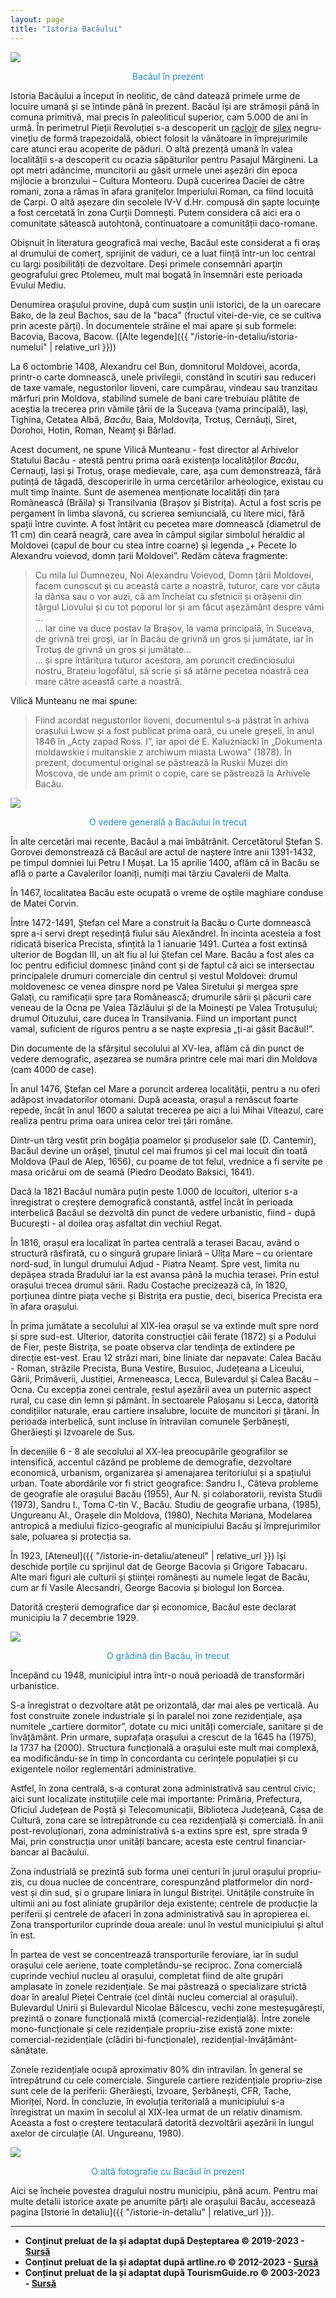 ```yaml
---
layout: page
title: "Istoria Bacăului"
---
```


<style>
    .image-text {
        text-align: center;
        color: #268bd2;
        text-indent: 0em;
    }
</style>

<img src="https://xn--urlaub-in-rumnien-2qb.de/wp-content/uploads/2021/01/bacau-hd-1.jpg" style="display: block; margin-left: auto; margin-right: auto;">
<p class="image-text">Bacăul în prezent</p>

Istoria Bacăului a început în neolitic, de când datează primele urme de locuire umană și se întinde până în prezent. Bacăul își are strămoșii până în comuna primitivă, mai precis în paleoliticul superior, cam 5.000 de ani în urmă. În perimetrul Pieții Revoluției s-a descoperit un [racloir](https://dexonline.ro/intrare/raclor/46865) de [silex](https://dexonline.ro/definitie/silex) negru-vinețiu de formă trapezoidală, obiect folosit la vânătoare în împrejurimile care atunci erau acoperite de păduri. O altă prezență umană în valea localității s-a descoperit cu ocazia săpăturilor pentru Pasajul Mărgineni. La opt metri adâncime, muncitorii au găsit urmele unei așezări din epoca mijlocie a bronzului – Cultura Monteoru. După cucerirea Daciei de către romani, zona a rămas în afara granițelor Imperiului Roman, ca fiind locuită de Carpi. O altă așezare din secolele IV-V d.Hr. compusă din șapte locuințe a fost cercetată în zona Curții Domnești. Putem considera că aici era o comunitate sătească autohtonă, continuatoare a comunității daco-romane.

Obișnuit în literatura geografică mai veche, Bacăul este considerat a fi oraș al drumului de comerț, sprijinit de vaduri, ce a luat ființă într-un loc central cu largi posibilități de dezvoltare. Deși primele consemnări aparțin geografului grec Ptolemeu, mult mai bogată în însemnări este perioada Evului Mediu.

Denumirea orașului provine, după cum susțin unii istorici, de la un oarecare Bako, de la zeul Bachos, sau de la "baca" (fructul vitei-de-vie, ce se cultiva prin aceste părți). În documentele străine el mai apare și sub formele: Bacovia, Bacova, Bacow. ([Alte legende]({{ "/istorie-in-detaliu/istoria-numelui" | relative_url }}))

La 6 octombrie 1408, Alexandru cel Bun, domnitorul Moldovei, acorda, printr-o carte domnească, unele privilegii, constând în scutiri sau reduceri de taxe vamale, negustorilor lioveni, care cumpărau, vindeau sau tranzitau mărfuri prin Moldova, stabilind sumele de bani care trebuiau plătite de aceștia la trecerea prin vămile țării de la Suceava (vama principală), Iași, Tighina, Cetatea Albă, *Bacău*, Baia, Moldovița, Trotuș, Cernăuți, Siret, Dorohoi, Hotin, Roman, Neamț și Bârlad.

Acest document, ne spune Vilică Munteanu - fost director al Arhivelor Statului Bacău - atestă pentru prima oară existența localităților *Bacău*, Cernauți, Iași și Trotuș, orașe medievale, care, așa cum demonstrează, fără putință de tăgadă, descoperirile în urma cercetărilor arheologice, existau cu mult timp înainte. Sunt de asemenea menționate localități din țara Românească (Brăila) și Transilvania (Brașov și Bistrița). Actul a fost scris pe pergament în limba slavonă, cu scrierea semiuncială, cu litere mici, fără spații între cuvinte. A fost întărit cu pecetea mare domnească (diametrul de 11 cm) din ceară neagră, care avea în câmpul sigilar simbolul heraldic al Moldovei (capul de bour cu stea între coarne) și legenda „+ Pecete Io Alexandru voievod, domn țarii Moldovei”. Redăm câteva fragmente: <br>
> Cu mila lui Dumnezeu, Noi Alexandru Voievod, Domn țării Moldovei, facem cunoscut și cu această carte a noastră, tuturor, care vor căuta la dânsa sau o vor auzi, că am încheiat cu sfetnicii și orășenii din târgul Liovului și cu tot poporul lor și am făcut așezământ despre vămi … <br>
> … Iar cine va duce postav la Brașov, la vama principală, în Suceava, de grivnă trei groși, iar în Bacău de grivnă un gros și jumătate, iar în Trotuș de grivnă un gros și jumătate… <br>
> … și spre întăritura tuturor acestora, am poruncit credinciosului nostru, Brateiu logofătul, să scrie și să atârne pecetea noastră cea mare către această carte a noastră.

Vilică Munteanu ne mai spune: <br>
> Fiind acordat negustorilor lioveni, documentul s-a păstrat în arhiva orașului Lwow și a fost publicat prima oară, cu unele greșeli, în anul 1846 în „Acty zapad Ross. I”, iar apoi de E. Kaluzniacki în „Dokumenta moldawskie i multanskie z archiwum miasta Lwowa” (1878). În prezent, documentul original se păstrează la Ruskii Muzei din Moscova, de unde am primit o copie, care se păstrează la Arhivele Bacău.

<img src="https://2.bp.blogspot.com/_gDpb4OhX7us/TQdJwIz19YI/AAAAAAAAABE/iPajqq_FdJQ/s1600/40.gif" style="display: block; margin-left: auto; margin-right: auto;">
<p class="image-text">O vedere generală a Bacăului în trecut</p>

În alte cercetări mai recente, Bacăul a mai îmbătrânit. Cercetătorul Ștefan S. Gorovei demonstrează că Bacăul are actul de naștere între anii 1391-1432, pe timpul domniei lui Petru I Mușat. La 15 aprilie 1400, aflăm că în Bacău se află o parte a Cavalerilor Ioaniți, numiți mai târziu Cavalerii de Malta.

În 1467, localitatea Bacău este ocupată o vreme de oștile maghiare conduse de Matei Corvin.

Între 1472-1491, Ștefan cel Mare a construit la Bacău o Curte domnească spre a-i servi drept reședință fiului său Alexăndrel. În incinta acesteia a fost ridicată biserica Precista, sfințită la 1 ianuarie 1491. Curtea a fost extinsă ulterior de Bogdan III, un alt fiu al lui Ștefan cel Mare. Bacău a fost ales ca loc pentru edificiul domnesc ținând cont și de faptul că aici se intersectau principalele drumuri comerciale din centrul și vestul Moldovei: drumul moldovenesc ce venea dinspre nord pe Valea Siretului și mergea spre Galați, cu ramificații spre țara Românească; drumurile sării și păcurii care veneau de la Ocna pe Valea Tăzlăului și de la Moinești pe Valea Trotușului; drumul Oituzului, care ducea în Transilvania. Fiind un important punct vamal, suficient de riguros pentru a se naște expresia „ți-ai găsit Bacăul!”. <br>

Din documente de la sfârșitul secolului al XV-lea, aflăm că din punct de vedere demografic, așezarea se număra printre cele mai mari din Moldova (cam 4000 de case).

În anul 1476, Ștefan cel Mare a poruncit arderea localității, pentru a nu oferi adăpost invadatorilor otomani. După aceasta, orașul a renăscut foarte repede, încât în anul 1600 a salutat trecerea pe aici a lui Mihai Viteazul, care realiza pentru prima oara unirea celor trei țări române.

Dintr-un târg vestit prin bogăția poamelor și produselor sale (D. Cantemir), Bacăul devine un orășel, ținutul cel mai frumos și cel mai locuit din toată Moldova (Paul de Alep, 1656), cu poame de tot felul, vrednice a fi servite pe masa oricărui om de seamă (Piedro Deodato Baksici, 1641). 

<!--
--- <br>

Sărind la anul 1832, Bacaul era împărțit în două mahalale, numite "ciastii", care purtau numele de Roșu și respectiv Negru. Ca și în restul țării, în acea perioadă iluminatul se făcea cu felinare fixate de stâlpii în care ardeau lumânări de [seu](https://dexonline.ro/definitie/seu). Mai târziu au apărut lămpile cu gaz - în locul lumanarilor - și abia în 1902 străzile au fost luminate cu ajutorul lămpilor electrice. Bacăul a fost dintotdeauna un centru dezvoltat din punct de vedere comercial, în secolul al XIX-lea fiind deja orientat economic spre fabrici de hartie (1841), de cherestea, tăbăcării și manufacturi de prelucrare a pieilor, fabrici de spirt și de cărămizi, țigle și olane.

--- <br>
--->

Dacă la 1821 Bacăul număra puțin peste 1.000 de locuitori, ulterior s-a înregistrat o creștere demografică constantă, astfel încât în perioada interbelică Bacăul se dezvoltă din punct de vedere urbanistic, fiind - după București - al doilea oraș asfaltat din vechiul Regat.

În 1816, orașul era localizat în partea centrală a terasei Bacau, având o structură răsfirată, cu o singură grupare liniară – Ulița Mare – cu orientare nord-sud, în lungul drumului Adjud - Piatra Neamț. Spre vest, limita nu depășea strada Bradului iar la est avansa până la muchia terasei. Prin estul orașului trecea drumul sării. Radu Costache precizează că, în 1820, porțiunea dintre piața veche și Bistrița era pustie, deci, biserica Precista era în afara orașului.

În prima jumătate a secolului al XIX-lea orașul se va extinde mult spre nord și spre sud-est. Ulterior, datorita construcției căii ferate (1872) și a Podului de Fier, peste Bistrița, se poate observa clar tendința de extindere pe direcție est-vest. Erau 12 străzi mari, bine liniate dar nepavate: Calea Bacău - Roman, străzile Precista, Buna Vestire, Busuioc, Județeana a Liceului, Gării, Primăverii, Justiției, Armeneasca, Lecca, Bulevardul și Calea Bacău – Ocna. Cu excepția zonei centrale, restul așezării avea un puternic aspect rural, cu case din lemn și pământ. În sectoarele Paloșanu si Lecca, datorită condițiilor naturale, erau cartiere insalubre, locuite de muncitori și țărani. În perioada interbelică, sunt incluse în întravilan comunele Șerbănești, Gherăiești și Izvoarele de Sus. 

În deceniile 6 - 8 ale secolului al XX-lea preocupările geografilor se intensifică, accentul căzând pe probleme de demografie, dezvoltare economică, urbanism, organizarea și amenajarea teritoriului și a spațiului urban. Toate abordările vor fi strict geografice: Sandru I., Câteva probleme de geografie ale orașului Bacău (1955), Aur N. și colaboratorii, revista Studii (1973), Sandru I., Toma C-tin V., Bacău. Studiu de geografie urbana, (1985), Ungureanu Al., Orașele din Moldova, (1980), Nechita Mariana, Modelarea antropică a mediului fizico-geografic al municipiului Bacău și împrejurimilor sale, poluarea și protecția sa.

În 1923, [Ateneul]({{ "/istorie-in-detaliu/ateneul" | relative_url }}) își deschide porțile cu sprijinul dat de George Bacovia și Grigore Tabacaru. Alte mari figuri ale culturii și științei românești au numele legat de Bacău, cum ar fi Vasile Alecsandri, George Bacovia și biologul Ion Borcea.

Datorită creșterii demografice dar și economice, Bacăul este declarat municipiu la 7 decembrie 1929.

<img src="https://1.bp.blogspot.com/_gDpb4OhX7us/TQdJuFoctRI/AAAAAAAAABA/FgLudhTiDg0/s1600/66.gif" style="display: block; margin-left: auto; margin-right: auto;">
<p class="image-text">O grădină din Bacău, în trecut</p>

Începând cu 1948, municipiul intra într-o nouă perioadă de transformări urbanistice.

S-a înregistrat o dezvoltare atât pe orizontală, dar mai ales pe verticală. Au fost construite zonele industriale și în paralel noi zone rezidențiale, așa numitele „cartiere dormitor”, dotate cu mici unități comerciale, sanitare și de învățământ. Prin urmare, suprafața orașului a crescut de la 1645 ha (1975), la 1737 ha (2000). Structura funcțională a orașului este mult mai complexă, ea modificându-se în timp în concordanta cu cerințele populației și cu exigentele noilor reglementări administrative.

Astfel, în zona centrală, s-a conturat zona administrativă sau centrul civic; aici sunt localizate instituțiile cele mai importante: Primăria, Prefectura, Oficiul Județean de Poștă și Telecomunicații, Biblioteca Județeană, Casa de Cultură, zona care se întrepătrunde cu cea rezidențială și comercială. În anii post-revoluționari, zona administrativă s-a extins spre est, spre strada 9 Mai, prin construcția unor unități bancare; acesta este centrul financiar-bancar al Bacăului.

Zona industrială se prezintă sub forma unei centuri în jurul orașului propriu-zis, cu doua nuclee de concentrare, corespunzând platformelor din nord-vest și din sud, și o grupare liniara în lungul Bistriței. Unitățile construite în ultimii ani au fost aliniate grupărilor deja existente; centrele de producție la periferii și centrele de afaceri în zona administrativă sau în apropierea ei. Zona transporturilor cuprinde doua areale: unul în vestul municipiului și altul în est.

În partea de vest se concentrează transporturile feroviare, iar în sudul orașului cele aeriene, toate completându-se reciproc. Zona comercială cuprinde vechiul nucleu al orașului, completat fiind de alte grupări amplasate în zonele rezidențiale. Se mai păstrează o specializare strictă doar în arealul Pieței Centrale (cel dintâi nucleu comercial al orașului). Bulevardul Unirii și Bulevardul Nicolae Bălcescu, vechi zone mesteșugărești, prezintă o zonare funcțională mixtă (comercial-rezidențială). Între zonele mono-funcționale și cele rezidențiale propriu-zise există zone mixte: comercial-rezidențiale (clădiri bi-funcționale), rezidențial-învățământ-sănătate.

Zonele rezidențiale ocupă aproximativ 80% din intravilan. În general se întrepătrund cu cele comerciale. Singurele cartiere rezidențiale propriu-zise sunt cele de la periferii: Gherăiești, Izvoare, Șerbănești, CFR, Tache, Mioriței, Nord. În concluzie, în evoluția teritorială a municipiului s-a înregistrat un maxim în secolul al XIX-lea urmat de un relativ dinamism. Aceasta a fost o creștere tentaculară datorită dezvoltării așezării în lungul axelor de circulație (Al. Ungureanu, 1980).

<img src="https://i.pinimg.com/originals/cc/5c/ca/cc5ccafde42e30cdeea91e13614ef2e7.jpg" style="display: block; margin-left: auto; margin-right: auto;">
<p class="image-text">O altă fotografie cu Bacăul în prezent</p>

Aici se încheie povestea dragului nostru municipiu, până acum. Pentru mai multe detalii istorice axate pe anumite părți ale orașului Bacău, accesează pagina [Istorie în detaliu]({{ "/istorie-in-detaliu" | relative_url }}).

---

* **Conținut preluat de la și adaptat după Deșteptarea © 2019-2023 - [Sursă](https://www.desteptarea.ro/scurta-istorie-de-611-ani-a-bacaului/)**
* **Conținut preluat de la și adaptat după artline.ro © 2012-2023 - [Sursă](https://www.artline.ro/Istoria-orasului-Bacau-12873-1-n.html)**
* **Conținut preluat de la și adaptat după TourismGuide.ro © 2003-2023 - [Sursă](https://www.tourismguide.ro/html/orase/Bacau/Bacau/istoric.php)**

